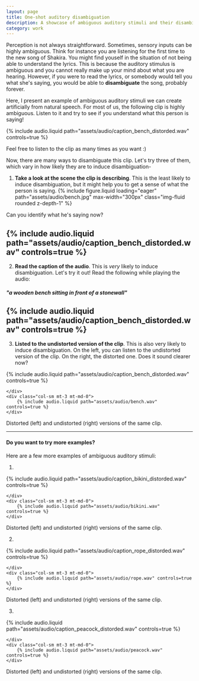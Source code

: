 ```yaml
---
layout: page
title: One-shot auditory disambiguation  
description: A showcase of ambiguous auditory stimuli and their disambiguation
category: work
---
```


Perception is not always straightforward. Sometimes, sensory inputs can be highly ambiguous. Think for instance you are listening for the first time to the new song of Shakira. You might find youself in the situation of not being able to understand the lyrics. This is because the auditory stimulus is ambiguous and you cannot really make up your mind about what you are hearing. However, if you were to read the lyrics, or somebody would tell you what she's saying, you would be able to **disambiguate** the song, probably forever.

Here, I present an example of ambiguous auditory stimuli we can create artificially from natural speech. For most of us, the following clip is highly ambiguous. Listen to it and try to see if you understand what this person is saying!

{% include audio.liquid path="assets/audio/caption_bench_distorded.wav" controls=true %}
<div class="caption">
    Feel free to listen to the clip as many times as you want :)
</div>

Now, there are many ways to disambiguate this clip. Let's try three of them, which vary in how likely they are to induce disambiguation-

1) **Take a look at the scene the clip is describing**. This is the least likely to induce disambiguation, but it might help you to get a sense of what the person is saying.
 {% include figure.liquid loading="eager" path="assets/audio/bench.jpg" max-width="300px" class="img-fluid rounded z-depth-1" %} 

Can you identify what he's saying now?

{% include audio.liquid path="assets/audio/caption_bench_distorded.wav" controls=true %}
-----

2) **Read the caption of the audio**. This is _very_ likely to induce disambiguation. Let's try it out! Read the following while playing the audio:
##### *"a wooden bench sitting in front of a stonewall"*
{% include audio.liquid path="assets/audio/caption_bench_distorded.wav" controls=true %}
-----

3) **Listed to the undistorted version of the clip**. This is also very likely to induce disambiguation. On the left, you can listen to the undistorted version of the clip. On the right, the distorted one. Does it sound clearer now?

<div class="row mt-3">
    <div class="col-sm mt-3 mt-md-0">
        {% include audio.liquid path="assets/audio/caption_bench_distorded.wav" controls=true %}
        
    </div>
    <div class="col-sm mt-3 mt-md-0">
        {% include audio.liquid path="assets/audio/bench.wav" controls=true %}
    </div>
</div>
<div class="caption">
    Distorted (left) and undistorted (right) versions of the same clip.
</div>

-----

#### Do you want to try more examples?

Here are a few more examples of ambiguous auditory stimuli:

1) 
<div class="row mt-3">
    <div class="col-sm mt-3 mt-md-0">
        {% include audio.liquid path="assets/audio/caption_bikini_distorded.wav" controls=true %}
        
    </div>
    <div class="col-sm mt-3 mt-md-0">
        {% include audio.liquid path="assets/audio/bikini.wav" controls=true %}
    </div>
</div>
<div class="caption">
    Distorted (left) and undistorted (right) versions of the same clip.
</div>

2)
<div class="row mt-3">
    <div class="col-sm mt-3 mt-md-0">
        {% include audio.liquid path="assets/audio/caption_rope_distorded.wav" controls=true %}
        
    </div>
    <div class="col-sm mt-3 mt-md-0">
        {% include audio.liquid path="assets/audio/rope.wav" controls=true %}
    </div>
</div>
<div class="caption">
    Distorted (left) and undistorted (right) versions of the same clip.
</div>

3)
<div class="row mt-3">
    <div class="col-sm mt-3 mt-md-0">
        {% include audio.liquid path="assets/audio/caption_peacock_distorded.wav" controls=true %}
        
    </div>
    <div class="col-sm mt-3 mt-md-0">
        {% include audio.liquid path="assets/audio/peacock.wav" controls=true %}
    </div>
</div>
<div class="caption">
    Distorted (left) and undistorted (right) versions of the same clip.
</div>

